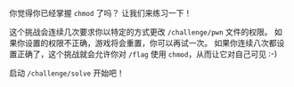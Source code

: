 你觉得你已经掌握 `chmod` 了吗？
让我们来练习一下！

这个挑战会连续几次要求你以特定的方式更改 `/challenge/pwn` 文件的权限。
如果你设置的权限不正确，游戏将会重置，你可以再试一次。
如果你连续八次都设置正确了，这个挑战就会允许你对 `/flag` 使用 `chmod`，从而让它对自己可见 :-)

启动 `/challenge/solve` 开始吧！
